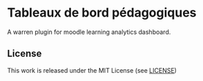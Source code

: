 # Tableaux de bord pédagogiques

A warren plugin for moodle learning analytics dashboard.

## License

This work is released under the MIT License (see [LICENSE](./LICENSE.md))

